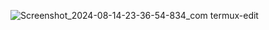 ![Screenshot_2024-08-14-23-36-54-834_com termux-edit](https://github.com/user-attachments/assets/5f42ce2c-f4d4-4e6b-824d-1e5b33216d72)
